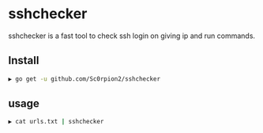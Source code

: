 # sshchecker
sshchecker is a fast tool to check ssh login on giving ip and run commands.

## Install

```bash
▶ go get -u github.com/Sc0rpion2/sshchecker
```

## usage

```bash
▶ cat urls.txt | sshchecker
```
